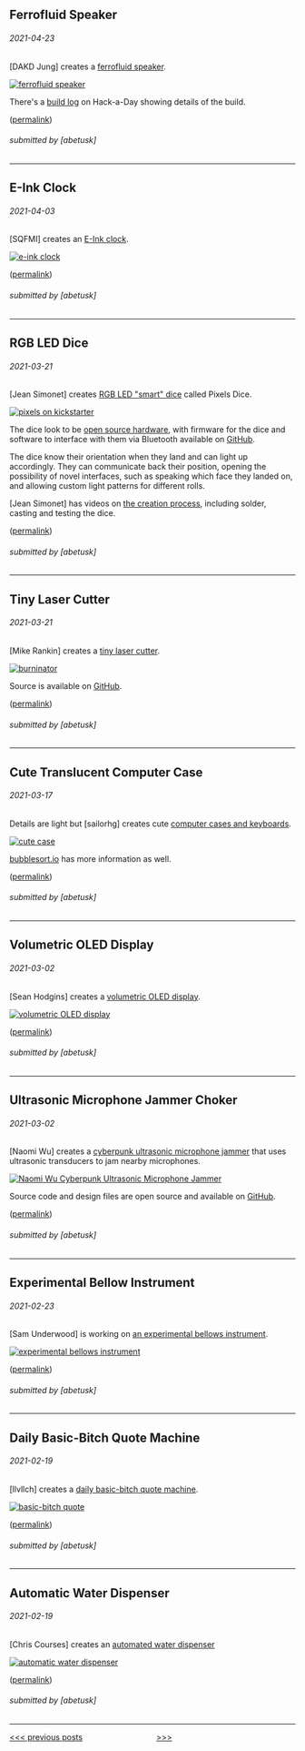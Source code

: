 Ferrofluid Speaker
----

###### 2021-04-23

\[DAKD Jung\] creates a [ferrofluid speaker](https://youtu.be/7a3JiGTE9sc).

[![ferrofluid speaker](img/2021-04-23-ferrofluid-speaker.gif)](https://youtu.be/7a3JiGTE9sc)

There's a [build log](https://hackaday.io/project/179136-ferrofluid-display-cell-bluetooth-speaker) on Hack-a-Day
showing details of the build.


([permalink](https://web.archive.org/web/20210422005625/https://hackaday.io/project/179136-ferrofluid-display-cell-bluetooth-speaker))

###### submitted by \[abetusk\]




---


E-Ink Clock
----

###### 2021-04-03

\[SQFMI\] creates an [E-Ink clock](https://twitter.com/sqfmi/status/1378081140867731457).

[![e-ink clock](img/2021-04-03-eink-clock.gif)](https://twitter.com/sqfmi/status/1378081140867731457)


([permalink](https://web.archive.org/web/20210403211404/https://twitter.com/sqfmi/status/1378081140867731457))

###### submitted by \[abetusk\]




---


RGB LED Dice
----

###### 2021-03-21

\[Jean Simonet\] creates [RGB LED "smart" dice](https://www.pixels-dice.com/) called Pixels Dice.

[![pixels on kickstarter](img/2021-03-21-rgb-dice.gif)](https://www.pixels-dice.com/)

The dice look to be [open source hardware](https://hackaday.io/project/28377-pixels),
with firmware for the dice and software to interface with them via Bluetooth available
on [GitHub](https://github.com/jeansimonet/Pixels).

The dice know their orientation when they land and can light up accordingly.
They can communicate back their position, opening the possibility of novel interfaces,
such as speaking which face they landed on, and allowing custom light patterns
for different rolls.

\[Jean Simonet\] has videos on [the creation process](https://www.youtube.com/watch?v=VQzSievR9Zk),
including solder, casting and testing the dice.

([permalink](https://web.archive.org/web/20210318234713/https://www.pixels-dice.com/))

###### submitted by \[abetusk\]




---


Tiny Laser Cutter
----

###### 2021-03-21

\[Mike Rankin\] creates a [tiny laser cutter](https://www.youtube.com/watch?v=s-a9CgvyQM8).

[![burninator](img/2021-03-21-burninantor.gif)](https://www.youtube.com/watch?v=s-a9CgvyQM8)

Source is available on [GitHub](https://github.com/mike-rankin/ESP32_Burninator).

([permalink](https://web.archive.org/web/20210321084158/https://www.youtube.com/watch?v=s-a9CgvyQM8))

###### submitted by \[abetusk\]




---


Cute Translucent Computer Case
----

###### 2021-03-17

Details are light but \[sailorhg\] creates cute [computer cases and keyboards](https://twitter.com/sailorhg/status/1371921515625607168).

[![cute case](img/2021-03-17-cute-case.jpg)](https://twitter.com/sailorhg/status/1371921515625607168)

[bubblesort.io](https://shop.bubblesort.io/) has more information as well.


([permalink](https://web.archive.org/web/20210317135452/https://twitter.com/sailorhg/status/1371921515625607168))

###### submitted by \[abetusk\]




---


Volumetric OLED Display
----

###### 2021-03-02

\[Sean Hodgins\] creates a [volumetric OLED display](https://www.youtube.com/watch?v=sVv1oc14X1w).

[![volumetric OLED display](img/2021-03-02-volumetric-oled.gif)](https://www.youtube.com/watch?v=sVv1oc14X1w)


([permalink](https://web.archive.org/web/20210302164146/https://www.youtube.com/watch?v=sVv1oc14X1w))

###### submitted by \[abetusk\]




---


Ultrasonic Microphone Jammer Choker
----

###### 2021-03-02

\[Naomi Wu\] creates a [cyberpunk ultrasonic microphone jammer](https://twitter.com/RealSexyCyborg/status/1366747095235915777)
that uses ultrasonic transducers to jam nearby microphones.

[![Naomi Wu Cyberpunk Ultrasonic Microphone Jammer](img/2021-03-02-wu-jammer-necklace.jpg)](https://twitter.com/RealSexyCyborg/status/1366747095235915777)

Source code and design files are open source and available on [GitHub](https://github.com/sexycyborg/Wearable-Audio-Jammer).

([permalink](https://web.archive.org/save/https://twitter.com/RealSexyCyborg/status/1366747095235915777))

###### submitted by \[abetusk\]




---


Experimental Bellow Instrument
----

###### 2021-02-23

\[Sam Underwood\] is working on [an experimental bellows instrument](https://twitter.com/misterunderwood/status/1351587816355065864).

[![experimental bellows instrument](img/2021-02-23_organ.gif)](https://twitter.com/misterunderwood/status/1351587816355065864)

([permalink](https://web.archive.org/web/20210119175134/https://twitter.com/misterunderwood/status/1351587816355065864))

###### submitted by \[abetusk\]




---


Daily Basic-Bitch Quote Machine
----

###### 2021-02-19

\[llvllch\] creates a [daily basic-bitch quote machine](https://github.com/llvllch/bbq).

[![basic-bitch quote](img/2021-02-19-basic-bitch-quote.jpg)](https://github.com/llvllch/bbq)


([permalink](https://web.archive.org/web/20210219152813/https://github.com/llvllch/bbq))

###### submitted by \[abetusk\]




---


Automatic Water Dispenser
----

###### 2021-02-19

\[Chris Courses\] creates an [automated water dispenser](https://www.youtube.com/watch?v=S3okv0jYZUc)

[![automatic water dispenser](img/2021-02-19-water-dispenser.gif)](https://www.youtube.com/watch?v=S3okv0jYZUc)


([permalink](https://web.archive.org/web/20210219151745/https://www.youtube.com/watch?v=S3okv0jYZUc))

###### submitted by \[abetusk\]




---





[<<< previous posts](4.html) &nbsp; &nbsp; &nbsp; &nbsp; &nbsp; &nbsp; &nbsp; &nbsp; &nbsp; &nbsp; &nbsp; &nbsp; &nbsp; &nbsp; &nbsp; &nbsp; [>>>](2.html)



